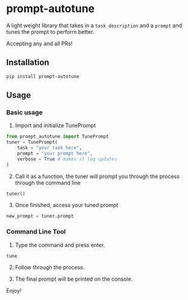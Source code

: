 # prompt-autotune

 A light weight library that takes in a `task description` and a `prompt` and tunes the prompt to perform better.

 Accepting any and all PRs!

## Installation

```bash
pip install prompt-autotune
```

## Usage

### Basic usage

1. Import and initialize TunePrompt

```python
from prompt_autotune import TunePrompt
tuner = TunePrompt(
    task = "your task here",
    prompt = "your prompt here",
    verbose = True # makes it log updates
)
```

2. Call it as a function, the tuner will prompt you through the process through the command line

```python
tuner()
```

3. Once finished, access your tuned prompt

```python
new_prompt = tuner.prompt
```

### Command Line Tool

1. Type the command and press enter.

```bash
tune
```

2. Follow through the process.


3. The final prompt will be printed on the console.

Enjoy!